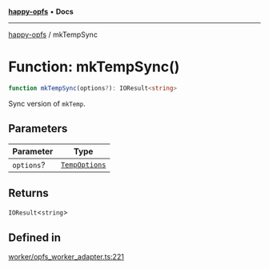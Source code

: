 [**happy-opfs**](../README.md) • **Docs**

***

[happy-opfs](../README.md) / mkTempSync

# Function: mkTempSync()

```ts
function mkTempSync(options?): IOResult<string>
```

Sync version of `mkTemp`.

## Parameters

| Parameter | Type |
| ------ | ------ |
| `options`? | [`TempOptions`](../interfaces/TempOptions.md) |

## Returns

`IOResult`\<`string`\>

## Defined in

[worker/opfs\_worker\_adapter.ts:221](https://github.com/JiangJie/happy-opfs/blob/a6314c4612c605f77895adcb9d6d91abcaafaa7d/src/worker/opfs_worker_adapter.ts#L221)
